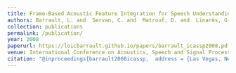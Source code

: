 ```yaml
---
title: Frame-Based Acoustic Feature Integration for Speech Understanding
authors: Barrault, L. and  Servan, C. and  Matrouf, D. and  Linarès, G. and De Mori, R.
collection: publications
permalink: /publication/
year: 2008
paperurl: https://loicbarrault.github.io/papers/barrault_icassp2008.pdf
venue: International Conference on Acoustics, Speech and Signal Processing (ICASSP'08)
citation: "@inproceedings{barrault2008icassp,  address = {Las Vegas, Nevada (USA)},  articletitle = {International Conference on Acoustics, Speech and Signal Processing (ICASSP'08)},  author = {Barrault, L. and  Servan, C. and  Matrouf, D. and  Linarès, G. and De Mori, R.},  booktitle = {International Conference on Acoustics, Speech and Signal Processing (ICASSP'08)},  category = {ACTI},  city = {Las Vegas, Nevada},  country = {USA},  title = {Frame-Based Acoustic Feature Integration for Speech Understanding},  url = {https://loicbarrault.github.io/papers/barrault_icassp2008.pdf},  year = {2008} }  "
---
```


